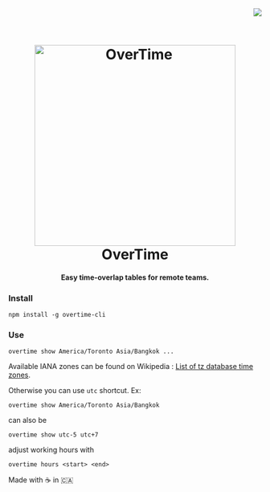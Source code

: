 <img src="https://raw.githubusercontent.com/diit/overtime-cli/master/example.png" align="right">

<h1 align="center">
  <br>
  <img src="https://raw.githubusercontent.com/diit/overtime-cli/master/logo.png" alt="OverTime" width="400">
  <br>
  OverTime
  <br>
</h1>

<h4 align="center">Easy time-overlap tables for remote teams.</h4>

### Install
`npm install -g overtime-cli`

### Use
```
overtime show America/Toronto Asia/Bangkok ...
```
Available IANA zones can be found on Wikipedia : [List of tz database time zones](https://en.wikipedia.org/wiki/List_of_tz_database_time_zones).

Otherwise you can use `utc` shortcut.
Ex:
```
overtime show America/Toronto Asia/Bangkok
```
can also be
```
overtime show utc-5 utc+7
```
adjust working hours with
```
overtime hours <start> <end>
```
Made with ☕ in 🇨🇦
